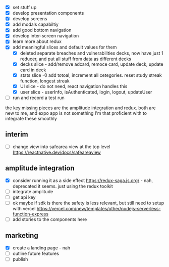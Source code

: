 
- [x] set stuff up
- [x] develop presentation components
- [x] develop screens
- [x] add modals capabiltiy
- [x] add good bottom navigation
- [x] develop inter-screen navigation
- [x] learn more about redux
- [x] add meaningful slices and default values for them
  - [x] deleted separate breaches and vulnerabilities decks, now have just 1 reducer, and put all stuff from data as different decks
  - [x] decks slice - add/remove adcard, remoce card, update deck, update card in deck
  - [x] stats slice -0 add totoal, increment all cetegories. reset study streak function, longest streak
  - [x] UI slice - do not need, react navigation handles this
  - [x] user slice - userInfo, isAuthenticated, login, logout, updateUser
- [ ] run and record a test run

the key missing pieces are the amplitude integration and redux. both are new to me, and expo app is not something I'm that proficient with to integrate these smoothly

## interim
- [ ] change view into safearea view at the top level https://reactnative.dev/docs/safeareaview

## amplitude integration
- [x] consider running it as a side effect https://redux-saga.js.org/ - nah, deprecated it seems. just using the redux toolkit
- [ ] integrate amplitude
- [ ] get api key
- [ ] ok maybe if sdk is there the safety is less relevant, but still need to setup with vercel https://vercel.com/new/templates/other/nodejs-serverless-function-express
- [ ] add stories to the components here

## marketing
- [x] create a landing page - nah
- [ ] outline future features
- [ ] publish
